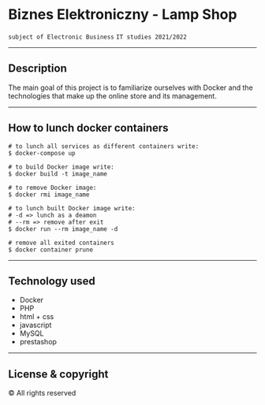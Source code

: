 # Biznes Elektroniczny - Lamp Shop
``subject of Electronic Business`` ``IT studies 2021/2022``

---

## Description

The main goal of this project is to familiarize ourselves with Docker 
and the technologies that make up the online store and its management.

---

## How to lunch docker containers

```shell
# to lunch all services as different containers write:
$ docker-compose up

# to build Docker image write:
$ docker build -t image_name

# to remove Docker image:
$ docker rmi image_name

# to lunch built Docker image write:
# -d => lunch as a deamon
# --rm => remove after exit
$ docker run --rm image_name -d

# remove all exited containers
$ docker container prune
```

---

## Technology used
+ Docker
+ PHP
+ html + css
+ javascript
+ MySQL
+ prestashop

---

## License & copyright
© All rights reserved
